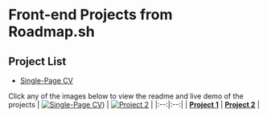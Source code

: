 #   Front-end Projects from Roadmap.sh

##  Project List
- [Single-Page CV](https://github.com/chukynya/roadmap.sh-frontend-solution/blob/main/front-end-projects/single-page-cv/index.html)

Click any of the images below to view the readme and live demo of the projects
| [![Single-Page CV](https://github.com/chukynya/roadmap.sh-frontend-solution/blob/main/assets/images/Single-Page%20CV.png/150)](https://github.com/chukynya/roadmap.sh-frontend-solution/blob/main/front-end-projects/single-page-cv/index.html)) | [![Project 2](https://via.placeholder.com/150)](https://example.com/project2) |
|:--:|:--:|
| **[Project 1](https://example.com/project1)** | **[Project 2](https://example.com/project2)** |
